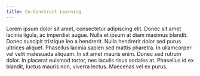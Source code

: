 ```yaml
---
title: Co-Construct Learning
---
```


Lorem ipsum dolor sit amet, consectetur adipiscing elit. Donec sit amet lacinia ligula, ac imperdiet augue. Nulla et ipsum at diam maximus blandit. Donec suscipit tristique leo a hendrerit. Nulla hendrerit dolor sed purus ultrices aliquet. Phasellus lacinia sapien sed mattis pharetra. In ullamcorper vel velit malesuada aliquam. In sit amet mauris enim. Donec sed rutrum dolor. In placerat euismod tortor, nec iaculis risus sodales at. Phasellus id ex blandit, luctus mauris non, viverra lectus. Maecenas vel ex purus.
